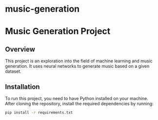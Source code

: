 # music-generation

# Music Generation Project

## Overview
This project is an exploration into the field of machine learning and music generation. It uses neural networks to generate music based on a given dataset.

## Installation
To run this project, you need to have Python installed on your machine. After cloning the repository, install the required dependencies by running:

```bash
pip install -r requirements.txt
